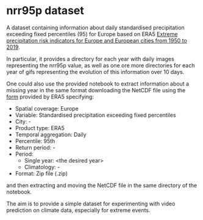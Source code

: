 # nrr95p dataset

A dataset containing information about daily standardised precipitation exceeding fixed percentiles (95) for Europe based on ERA5 [Extreme precipitation risk indicators for Europe and European cities from 1950 to 2019](https://cds.climate.copernicus.eu/cdsapp#!/dataset/sis-european-risk-extreme-precipitation-indicators?tab=overview).

In particular, it provides a directory for each year with daily images representing the nrr95p value, as well as one ore more directories for each year of gifs representing the evolution of this information over 10 days.

One could also use the provided notebook to extract information about a missing year in the same format downloading the NetCDF file using the [form](https://cds.climate.copernicus.eu/cdsapp#!/dataset/sis-european-risk-extreme-precipitation-indicators?tab=form) provided by ERA5 specifying:
 - Spatial coverage: Europe
 - Variable: Standardised precipitation exceeding fixed percentiles
 - City: -
 - Product type: ERA5
 - Temporal aggregation: Daily
 - Percentile: 95th
 - Return period: -
 - Period:
   - Single year: \<the desired year\>
   - Climatology: -
 - Format: Zip file (.zip)

and then extracting and moving the NetCDF file in the same directory of the notebook.

The aim is to provide a simple dataset for experimenting with video prediction on climate data, especially for extreme events.